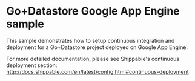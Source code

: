 Go+Datastore Google App Engine sample
=====================================

This sample demonstrates how to setup continuous integration and deployment for a Go+Datastore project deployed on Google App Engine.

For more detailed documentation, please see Shippable's continuous deployment section: http://docs.shippable.com/en/latest/config.html#continuous-deployment
